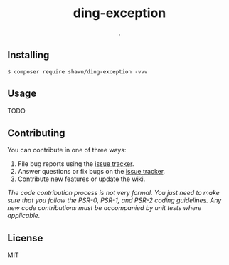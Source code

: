 <h1 align="center"> ding-exception </h1>

<p align="center"> .</p>


## Installing

```shell
$ composer require shawn/ding-exception -vvv
```

## Usage

TODO

## Contributing

You can contribute in one of three ways:

1. File bug reports using the [issue tracker](https://github.com/shawn/ding-exception/issues).
2. Answer questions or fix bugs on the [issue tracker](https://github.com/shawn/ding-exception/issues).
3. Contribute new features or update the wiki.

_The code contribution process is not very formal. You just need to make sure that you follow the PSR-0, PSR-1, and PSR-2 coding guidelines. Any new code contributions must be accompanied by unit tests where applicable._

## License

MIT